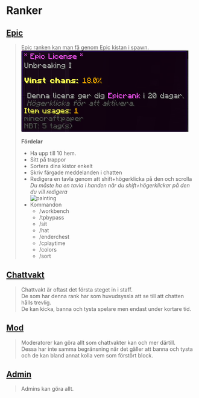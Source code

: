 # Ranker

## <ins>Epic</ins>
>Epic ranken kan man få genom Epic kistan i spawn.  
![epic](bilder/epiclicense.png)
>
> **Fördelar**  
>- Ha upp till 10 hem.  
>- Sitt på trappor  
>- Sortera dina kistor enkelt  
>- Skriv färgade meddelanden i chatten  
>- Redigera en tavla genom att shift+högerklicka på den och scrolla  
  *Du måste ha en tavla i handen när du shift+högerklickar på den du vill redigera*   
![painting](https://proxy.spigotmc.org/28303483478d5134a609d4d2d50da6258693d758?url=http%3A%2F%2Fwww.zrips.net%2Fwp-content%2Fuploads%2F2019%2F02%2F2018-03-23_11-30-11.gif)
>- Kommandon  
>   - /workbench  
>   - /tpbypass  
>   - /sit  
>   - /hat  
>   - /enderchest  
>   - /cplaytime  
>   - /colors  
>   - /sort  

## <ins>Chattvakt</ins>  
>Chattvakt är oftast det första steget in i staff.  
>De som har denna rank har som huvudsyssla att se till att chatten hålls trevlig.  
>De kan kicka, banna och tysta spelare men endast under kortare tid.  

## <ins>Mod</ins>  
>Moderatorer kan göra allt som chattvakter kan och mer därtill.  
Dessa har inte samma begränsning när det gäller att banna och tysta och de kan bland annat kolla vem som förstört block.  

## <ins>Admin</ins>  
>Admins kan göra allt.  
